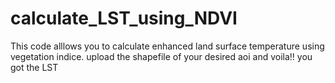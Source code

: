 # calculate_LST_using_NDVI
This code alllows you to calculate enhanced land surface temperature using vegetation indice. upload the shapefile of your desired aoi and voila!! you got the LST
